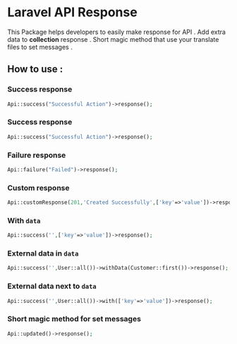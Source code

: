 # Laravel API Response 

This Package helps developers to easily make response for API . Add extra data to **collection** response . Short magic method that use your translate files to set messages .

## How to use :

### Success response
```php
Api::success("Successful Action")->response();
```

### Success response
```php
Api::success("Successful Action")->response();
```

### Failure response
```php
Api::failure("Failed")->response();
```

### Custom response
```php
Api::customResponse(201,'Created Successfully',['key'=>'value'])->response();
```

### With `data`
```php
Api::success('',['key'=>'value'])->response();
```

### External data in `data`
```php
Api::success('',User::all())->withData(Customer::first())->response();
```

### External data next to `data`
```php
Api::success('',User::all())->with(['key'=>'value'])->response();
```

### Short magic method for set messages
```php
Api::updated()->response();
```
